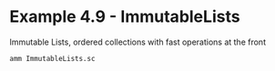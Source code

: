 # Example 4.9 - ImmutableLists
Immutable Lists, ordered collections with fast operations at the front

```bash
amm ImmutableLists.sc
```
